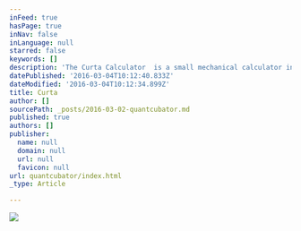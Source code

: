 ```yaml
---
inFeed: true
hasPage: true
inNav: false
inLanguage: null
starred: false
keywords: []
description: 'The Curta Calculator  is a small mechanical calculator invented by Curt Herzstark. Principle of work is similar to Leibniz’s calculator. It is one beautiful machine and although as mechanism it was not that novel, it is a brilliant machine that could be taken as a peak of commercial mechanical calculating device. While it was used in 50s and 60s, birth of electronic devices was announced and Curta didn’t have a future of becoming cheap and widely used calculator. It can be taken as product that celebrated portable mechanics and gave its place to electronics devices.'
datePublished: '2016-03-04T10:12:40.833Z'
dateModified: '2016-03-04T10:12:34.899Z'
title: Curta
author: []
sourcePath: _posts/2016-03-02-quantcubator.md
published: true
authors: []
publisher:
  name: null
  domain: null
  url: null
  favicon: null
url: quantcubator/index.html
_type: Article

---
```

![](https://s3-us-west-2.amazonaws.com/the-grid-img/p/fab0967323776d76535bd7ae826d8e65a4e4780d.jpg)